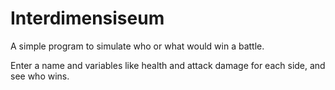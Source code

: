 # Interdimensiseum
A simple program to simulate who or what would win a battle.

Enter a name and variables like health and attack damage for each side, and see who wins.
